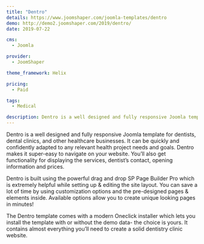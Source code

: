 ```yaml
---
title: "Dentro"
details: https://www.joomshaper.com/joomla-templates/dentro
demo: http://demo2.joomshaper.com/2019/dentro/
date: 2019-07-22

cms: 
  - Joomla

provider:
  - JoomShaper

theme_framework: Helix

pricing:
  - Paid

tags:
  - Medical

description: Dentro is a well designed and fully responsive Joomla template for dentists, dental clinics, and other healthcare businesses. It can be quickly and confidently adapted to any relevant health project needs and goals.
---
```


Dentro is a well designed and fully responsive Joomla template for dentists, dental clinics, and other healthcare businesses. It can be quickly and confidently adapted to any relevant health project needs and goals. Dentro makes it super-easy to navigate on your website. You’ll also get functionality for displaying the services, dentist’s contact, opening information and prices.

Dentro is built using the powerful drag and drop SP Page Builder Pro which is extremely helpful while setting up & editing the site layout. You can save a lot of time by using customization options and the pre-designed pages & elements inside. Available options allow you to create unique looking pages in minutes!

The Dentro template comes with a modern Oneclick installer which lets you install the template with or without the demo data- the choice is yours. It contains almost everything you’ll need to create a solid dentistry clinic website.

